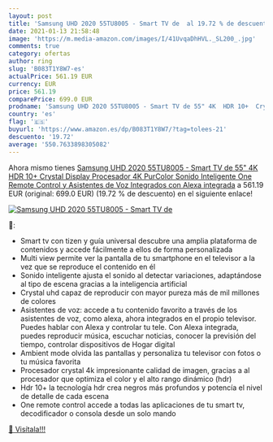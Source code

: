 ```yaml
---
layout: post
title: 'Samsung UHD 2020 55TU8005 - Smart TV de  al 19.72 % de descuento'
date: 2021-01-13 21:58:48
image: 'https://m.media-amazon.com/images/I/41UvqaDhHVL._SL200_.jpg'
comments: true
category: ofertas
author: ring
slug: 'B083T1Y8W7-es'
actualPrice: 561.19 EUR
currency: EUR
price: 561.19
comparePrice: 699.0 EUR
prodname: 'Samsung UHD 2020 55TU8005 - Smart TV de 55" 4K  HDR 10+  Crystal Display  Procesador 4K  PurColor  Sonido Inteligente  One Remote Control y Asistentes de Voz Integrados  con Alexa integrada'
country: 'es'
flag: '🇪🇸'
buyurl: 'https://www.amazon.es/dp/B083T1Y8W7/?tag=tolees-21'
descuento: '19.72'
average: '550.7633898305082'
---
```


Ahora mismo tienes [Samsung UHD 2020 55TU8005 - Smart TV de 55" 4K  HDR 10+  Crystal Display  Procesador 4K  PurColor  Sonido Inteligente  One Remote Control y Asistentes de Voz Integrados  con Alexa integrada](https://www.amazon.es/dp/B083T1Y8W7/?tag=tolees-21) a 561.19 EUR (original: 699.0 EUR) (19.72 %  de descuento) en el siguiente enlace!

[![Samsung UHD 2020 55TU8005 - Smart TV de ](https://m.media-amazon.com/images/I/41UvqaDhHVL._SL200_.jpg)](https://www.amazon.es/dp/B083T1Y8W7/?tag=tolees-21)

🔎:

- Smart tv con tizen y guía universal descubre una amplia plataforma de contenidos y accede fácilmente a ellos de forma personalizada
- Multi view permite ver la pantalla de tu smartphone en el televisor a la vez que se reproduce el contenido en él
- Sonido inteligente ajusta el sonido al detectar variaciones, adaptándose al tipo de escena gracias a la inteligencia artificial
- Crystal uhd capaz de reproducir con mayor pureza más de mil millones de colores
- Asistentes de voz: accede a tu contenido favorito a través de los asistentes de voz, como alexa, ahora integrados en el propio televisor. Puedes hablar con Alexa y controlar tu tele. Con Alexa integrada, puedes reproducir música, escuchar noticias, conocer la previsión del tiempo, controlar dispositivos de Hogar digital
- Ambient mode olvida las pantallas y personaliza tu televisor con fotos o tu música favorita
- Procesador crystal 4k impresionante calidad de imagen, gracias a al procesador que optimiza el color y el alto rango dinámico (hdr)
- Hdr 10+ la tecnología hdr crea negros más profundos y potencía el nivel de detalle de cada escena
- One remote control accede a todas las aplicaciones de tu smart tv, decodificador o consola desde un solo mando

[🛒 Visítala!!!](https://www.amazon.es/dp/B083T1Y8W7/?tag=tolees-21)
